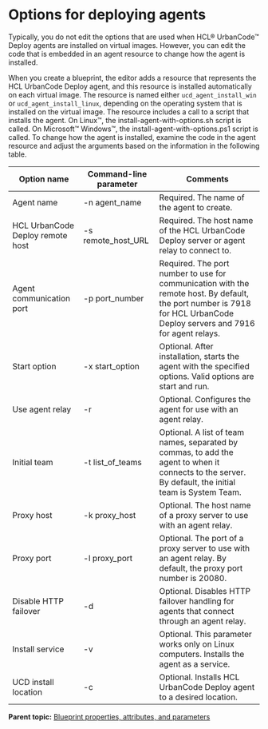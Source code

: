 # Options for deploying agents

Typically, you do not edit the options that are used when HCL® UrbanCode™ Deploy agents are installed on virtual images. However, you can edit the code that is embedded in an agent resource to change how the agent is installed.

When you create a blueprint, the editor adds a resource that represents the HCL UrbanCode Deploy agent, and this resource is installed automatically on each virtual image. The resource is named either `ucd_agent_install_win` or `ucd_agent_install_linux`, depending on the operating system that is installed on the virtual image. The resource includes a call to a script that installs the agent. On Linux™, the install-agent-with-options.sh script is called. On Microsoft™ Windows™, the install-agent-with-options.ps1 script is called. To change how the agent is installed, examine the code in the agent resource and adjust the arguments based on the information in the following table.

|Option name|Command-line parameter|Comments|
|-----------|----------------------|--------|
|Agent name|-n agent\_name|Required. The name of the agent to create.|
|HCL UrbanCode Deploy remote host|-s remote\_host\_URL|Required. The host name of the HCL UrbanCode Deploy server or agent relay to connect to.|
|Agent communication port|-p port\_number|Required. The port number to use for communication with the remote host. By default, the port number is 7918 for HCL UrbanCode Deploy servers and 7916 for agent relays.|
|Start option|-x start\_option|Optional. After installation, starts the agent with the specified options. Valid options are start and run.|
|Use agent relay|-r|Optional. Configures the agent for use with an agent relay.|
|Initial team|-t list\_of\_teams|Optional. A list of team names, separated by commas, to add the agent to when it connects to the server. By default, the initial team is System Team.|
|Proxy host|-k proxy\_host|Optional. The host name of a proxy server to use with an agent relay.|
|Proxy port|-l proxy\_port|Optional. The port of a proxy server to use with an agent relay. By default, the proxy port number is 20080.|
|Disable HTTP failover|-d|Optional. Disables HTTP failover handling for agents that connect through an agent relay.|
|Install service|-v|Optional. This parameter works only on Linux computers. Installs the agent as a service.|
|UCD install location|-c|Optional. Installs HCL UrbanCode Deploy agent to a desired location.|

**Parent topic:** [Blueprint properties, attributes, and parameters](../../com.udeploy.doc/topics/blueprint_props_ov.md)


